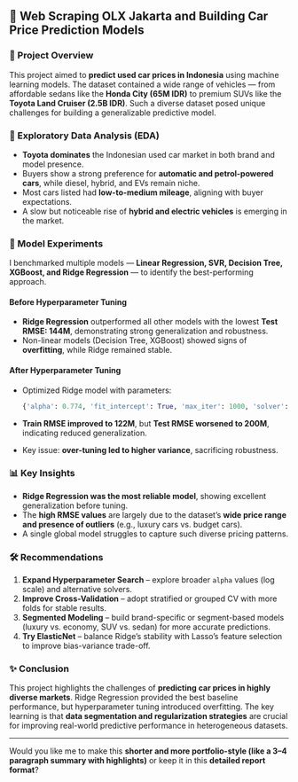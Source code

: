 
## 🚗 Web Scraping OLX Jakarta and Building Car Price Prediction Models

### 📌 Project Overview

This project aimed to **predict used car prices in Indonesia** using machine learning models. The dataset contained a wide range of vehicles — from affordable sedans like the **Honda City (65M IDR)** to premium SUVs like the **Toyota Land Cruiser (2.5B IDR)**. Such a diverse dataset posed unique challenges for building a generalizable predictive model.

### 🔎 Exploratory Data Analysis (EDA)

* **Toyota dominates** the Indonesian used car market in both brand and model presence.
* Buyers show a strong preference for **automatic and petrol-powered cars**, while diesel, hybrid, and EVs remain niche.
* Most cars listed had **low-to-medium mileage**, aligning with buyer expectations.
* A slow but noticeable rise of **hybrid and electric vehicles** is emerging in the market.

### 🧪 Model Experiments

I benchmarked multiple models — **Linear Regression, SVR, Decision Tree, XGBoost, and Ridge Regression** — to identify the best-performing approach.

#### **Before Hyperparameter Tuning**

* **Ridge Regression** outperformed all other models with the lowest **Test RMSE: 144M**, demonstrating strong generalization and robustness.
* Non-linear models (Decision Tree, XGBoost) showed signs of **overfitting**, while Ridge remained stable.

#### **After Hyperparameter Tuning**

* Optimized Ridge model with parameters:

  ```python
  {'alpha': 0.774, 'fit_intercept': True, 'max_iter': 1000, 'solver': 'auto', 'tol': 0.001}
  ```
* **Train RMSE improved to 122M**, but **Test RMSE worsened to 200M**, indicating reduced generalization.
* Key issue: **over-tuning led to higher variance**, sacrificing robustness.

### 📊 Key Insights

* **Ridge Regression was the most reliable model**, showing excellent generalization before tuning.
* The **high RMSE values** are largely due to the dataset’s **wide price range and presence of outliers** (e.g., luxury cars vs. budget cars).
* A single global model struggles to capture such diverse pricing patterns.

### 🛠️ Recommendations

1. **Expand Hyperparameter Search** – explore broader `alpha` values (log scale) and alternative solvers.
2. **Improve Cross-Validation** – adopt stratified or grouped CV with more folds for stable results.
3. **Segmented Modeling** – build brand-specific or segment-based models (luxury vs. economy, SUV vs. sedan) for more accurate predictions.
4. **Try ElasticNet** – balance Ridge’s stability with Lasso’s feature selection to improve bias-variance trade-off.

### ✨ Conclusion

This project highlights the challenges of **predicting car prices in highly diverse markets**. Ridge Regression provided the best baseline performance, but hyperparameter tuning introduced overfitting. The key learning is that **data segmentation and regularization strategies** are crucial for improving real-world predictive performance in heterogeneous datasets.

---

Would you like me to make this **shorter and more portfolio-style (like a 3–4 paragraph summary with highlights)** or keep it in this **detailed report format**?
